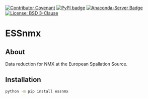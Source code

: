 [![Contributor Covenant](https://img.shields.io/badge/Contributor%20Covenant-2.1-4baaaa.svg)](CODE_OF_CONDUCT.md)
[![PyPI badge](http://img.shields.io/pypi/v/essnmx.svg)](https://pypi.python.org/pypi/essnmx)
[![Anaconda-Server Badge](https://anaconda.org/scipp/essnmx/badges/version.svg)](https://anaconda.org/scipp/essnmx)
[![License: BSD 3-Clause](https://img.shields.io/badge/License-BSD%203--Clause-blue.svg)](LICENSE)

# ESSnmx

## About

Data reduction for NMX at the European Spallation Source.

## Installation

```sh
python -m pip install essnmx
```
